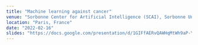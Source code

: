 ```yaml
---
title: "Machine learning against cancer"
venue: "Sorbonne Center for Artificial Intelligence (SCAI), Sorbonne University (virtual)"
location: "Paris, France"
date: "2022-02-16"
slides: "https://docs.google.com/presentation/d/1GIFfAERvQAWHqMtWh9aP-YP3wu5inkdiwPcCiIQiHBY/edit?usp=sharing"
---
```

